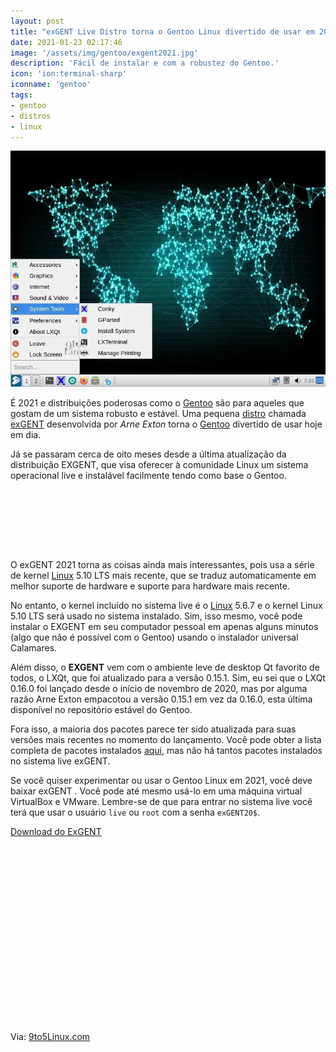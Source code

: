 ```yaml
---
layout: post
title: "exGENT Live Distro torna o Gentoo Linux divertido de usar em 2021 com LXQt"
date: 2021-01-23 02:17:46
image: '/assets/img/gentoo/exgent2021.jpg'
description: 'Fácil de instalar e com a robustez do Gentoo.'
icon: 'ion:terminal-sharp'
iconname: 'gentoo'
tags:
- gentoo
- distros
- linux
---
```


![exGENT Live Distro torna o Gentoo Linux divertido de usar em 2021 com LXQt](/assets/img/gentoo/exgent2021.jpg)

É 2021 e distribuições poderosas como o [Gentoo](https://terminalroot.com.br/tags#gentoo) são para aqueles que gostam de um sistema robusto e estável. Uma pequena [distro](https://terminalroot.com.br/tags#distros) chamada [exGENT](http://exgent.exton.net/) desenvolvida por *Arne Exton* torna o [Gentoo](https://terminalroot.com.br/tags#gentoo) divertido de usar hoje em dia.

Já se passaram cerca de oito meses desde a última atualização da distribuição EXGENT, que visa oferecer à comunidade Linux um sistema operacional live e instalável facilmente tendo como base o Gentoo. 

<!-- MINI ANÚNCIO -->
<script async src="//pagead2.googlesyndication.com/pagead/js/adsbygoogle.js"></script>
<!-- Games Root -->
<ins class="adsbygoogle"
style="display:inline-block;width:730px;height:95px"
data-ad-client="ca-pub-2838251107855362"
data-ad-slot="5351066970"></ins>
<script>
(adsbygoogle = window.adsbygoogle || []).push({});
</script>


O exGENT 2021 torna as coisas ainda mais interessantes, pois usa a série de kernel [Linux](https://terminalroot.com.br/linux/) 5.10 LTS mais recente, que se traduz automaticamente em melhor suporte de hardware e suporte para hardware mais recente.

No entanto, o kernel incluído no sistema live é o [Linux](https://terminalroot.com.br/tags#linux) 5.6.7 e o kernel Linux 5.10 LTS será usado no sistema instalado. Sim, isso mesmo, você pode instalar o EXGENT em seu computador pessoal em apenas alguns minutos (algo que não é possível com o Gentoo) usando o instalador universal Calamares.

Além disso, o **EXGENT** vem com o ambiente leve de desktop Qt favorito de todos, o LXQt, que foi atualizado para a versão 0.15.1. Sim, eu sei que o LXQt 0.16.0 foi lançado desde o início de novembro de 2020, mas por alguma razão Arne Exton empacotou a versão 0.15.1 em vez da 0.16.0, esta última disponível no repositório estável do Gentoo.

Fora isso, a maioria dos pacotes parece ter sido atualizada para suas versões mais recentes no momento do lançamento. Você pode obter a lista completa de pacotes instalados [aqui](http://exgent.exton.net/exgent-64bit-lxqt-installed-packages-210122.txt), mas não há tantos pacotes instalados no sistema live exGENT. 

Se você quiser experimentar ou usar o Gentoo Linux em 2021, você deve baixar exGENT . Você pode até mesmo usá-lo em uma máquina virtual VirtualBox e VMware. Lembre-se de que para entrar no sistema live você terá que usar o usuário `live` ou `root` com a senha `exGENT20$`.

<a href="https://sourceforge.net/projects/exgent/files/exgent-gentoo-64bit-lxqt-calamares-2220mb-210122.iso" target="_blank" class="btn btn-danger btn-block">Download do ExGENT</a> 

<!-- QUADRADO -->
<script async src="//pagead2.googlesyndication.com/pagead/js/adsbygoogle.js"></script>
<ins class="adsbygoogle"
style="display:inline-block;width:336px;height:280px"
data-ad-client="ca-pub-2838251107855362"
data-ad-slot="5351066970"></ins>
<script>
(adsbygoogle = window.adsbygoogle || []).push({});
</script>

Via: [9to5Linux.com](https://9to5linux.com/?p=6315)
